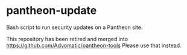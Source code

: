 # pantheon-update
Bash script to run security updates on a Pantheon site.

This repository has been retired and merged into
https://github.com/Advomatic/pantheon-tools
Please use that instead.